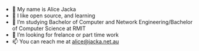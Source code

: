 - 👋 My name is Alice Jacka
- 👀 I like open source, and learning
- 🌱 I’m studying Bachelor of Computer and Network Engineering/Bachelor of Computer Science at RMIT
- 💞️ I’m looking for frelance or part time work
- 📫 You can reach me at alice@jacka.net.au
